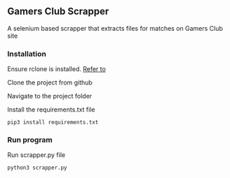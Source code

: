 ## Gamers Club Scrapper
A selenium based scrapper that extracts files for matches on Gamers Club site

### Installation
Ensure rclone is installed. [Refer to](https://rclone.org/install/)

Clone the project from github

Navigate to the project folder

Install the requirements.txt file

```
pip3 install requirements.txt
```

### Run program
Run scrapper.py file
```
python3 scrapper.py
```
